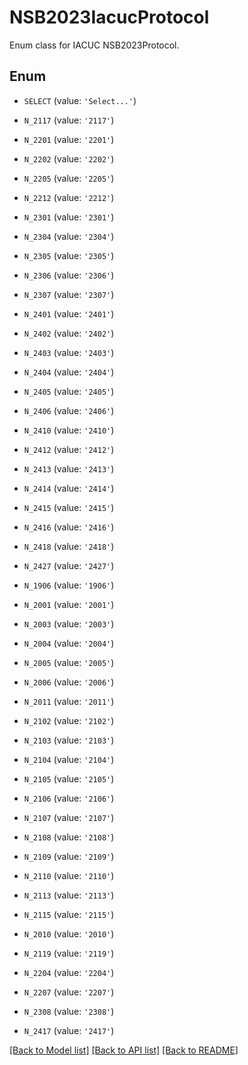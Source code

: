 # NSB2023IacucProtocol

Enum class for IACUC NSB2023Protocol.

## Enum

* `SELECT` (value: `'Select...'`)

* `N_2117` (value: `'2117'`)

* `N_2201` (value: `'2201'`)

* `N_2202` (value: `'2202'`)

* `N_2205` (value: `'2205'`)

* `N_2212` (value: `'2212'`)

* `N_2301` (value: `'2301'`)

* `N_2304` (value: `'2304'`)

* `N_2305` (value: `'2305'`)

* `N_2306` (value: `'2306'`)

* `N_2307` (value: `'2307'`)

* `N_2401` (value: `'2401'`)

* `N_2402` (value: `'2402'`)

* `N_2403` (value: `'2403'`)

* `N_2404` (value: `'2404'`)

* `N_2405` (value: `'2405'`)

* `N_2406` (value: `'2406'`)

* `N_2410` (value: `'2410'`)

* `N_2412` (value: `'2412'`)

* `N_2413` (value: `'2413'`)

* `N_2414` (value: `'2414'`)

* `N_2415` (value: `'2415'`)

* `N_2416` (value: `'2416'`)

* `N_2418` (value: `'2418'`)

* `N_2427` (value: `'2427'`)

* `N_1906` (value: `'1906'`)

* `N_2001` (value: `'2001'`)

* `N_2003` (value: `'2003'`)

* `N_2004` (value: `'2004'`)

* `N_2005` (value: `'2005'`)

* `N_2006` (value: `'2006'`)

* `N_2011` (value: `'2011'`)

* `N_2102` (value: `'2102'`)

* `N_2103` (value: `'2103'`)

* `N_2104` (value: `'2104'`)

* `N_2105` (value: `'2105'`)

* `N_2106` (value: `'2106'`)

* `N_2107` (value: `'2107'`)

* `N_2108` (value: `'2108'`)

* `N_2109` (value: `'2109'`)

* `N_2110` (value: `'2110'`)

* `N_2113` (value: `'2113'`)

* `N_2115` (value: `'2115'`)

* `N_2010` (value: `'2010'`)

* `N_2119` (value: `'2119'`)

* `N_2204` (value: `'2204'`)

* `N_2207` (value: `'2207'`)

* `N_2308` (value: `'2308'`)

* `N_2417` (value: `'2417'`)

[[Back to Model list]](../README.md#documentation-for-models) [[Back to API list]](../README.md#documentation-for-api-endpoints) [[Back to README]](../README.md)


